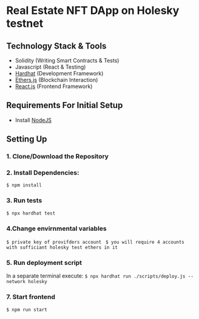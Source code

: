 # Real Estate NFT DApp on Holesky testnet

## Technology Stack & Tools

- Solidity (Writing Smart Contracts & Tests)
- Javascript (React & Testing)
- [Hardhat](https://hardhat.org/) (Development Framework)
- [Ethers.js](https://docs.ethers.io/v5/) (Blockchain Interaction)
- [React.js](https://reactjs.org/) (Frontend Framework)

## Requirements For Initial Setup
- Install [NodeJS](https://nodejs.org/en/)

## Setting Up

### 1. Clone/Download the Repository

### 2. Install Dependencies:
`$ npm install`

### 3. Run tests
`$ npx hardhat test`

### 4.Change envirnmental variables
`$ private key of provifders account `
`$ you will require 4 accounts with sufficiant holesky test ethers in it `


### 5. Run deployment script
In a separate terminal execute:
`$ npx hardhat run ./scripts/deploy.js --network holesky`

### 7. Start frontend
`$ npm run start`